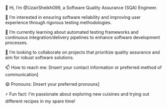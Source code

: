 👋 Hi, I’m @UzairSheikh099, a Software Quality Assurance (SQA) Engineer.

👀 I’m interested in ensuring software reliability and improving user experience through rigorous testing methodologies.

🌱 I’m currently learning about automated testing frameworks and continuous integration/delivery pipelines to enhance software development processes.

💞️ I’m looking to collaborate on projects that prioritize quality assurance and aim for robust software solutions.

📫 How to reach me: [Insert your contact information or preferred method of communication]

😄 Pronouns: [Insert your preferred pronouns]

⚡ Fun fact: I'm passionate about exploring new cuisines and trying out different recipes in my spare time!


<!---
UzairSheikh099/UzairSheikh099 is a ✨ special ✨ repository because its `README.md` (this file) appears on your GitHub profile.
You can click the Preview link to take a look at your changes.
--->
